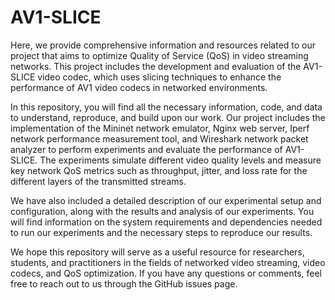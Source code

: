 # AV1-SLICE

Here, we provide comprehensive information and resources related to our project that aims to optimize Quality of Service (QoS) in video streaming networks. This project includes the development and evaluation of the AV1-SLICE video codec, which uses slicing techniques to enhance the performance of AV1 video codecs in networked environments.

In this repository, you will find all the necessary information, code, and data to understand, reproduce, and build upon our work. Our project includes the implementation of the Mininet network emulator, Nginx web server, Iperf network performance measurement tool, and Wireshark network packet analyzer to perform experiments and evaluate the performance of AV1-SLICE. The experiments simulate different video quality levels and measure key network QoS metrics such as throughput, jitter, and loss rate for the different layers of the transmitted streams.

We have also included a detailed description of our experimental setup and configuration, along with the results and analysis of our experiments. You will find information on the system requirements and dependencies needed to run our experiments and the necessary steps to reproduce our results.

We hope this repository will serve as a useful resource for researchers, students, and practitioners in the fields of networked video streaming, video codecs, and QoS optimization. If you have any questions or comments, feel free to reach out to us through the GitHub issues page.
